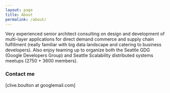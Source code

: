 ```yaml
---
layout: page
title: About
permalink: /about/
---
```

Very experienced senior architect consulting on design and development of multi-layer applications for direct demand commerce and supply chain fulfillment (really familiar with big data landscape and catering to business developers). Also enjoy teaming up to organize both the Seattle GDG (Google Developers Group) and Seattle Scalability distributed systems meetups (2750 + 3600 members). 

### Contact me

[clive.boulton at googlemail.com]
